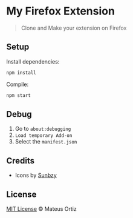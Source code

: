# My Firefox Extension

> Clone and Make your extension on Firefox

## Setup

Install dependencies:

```sh
npm install
```

Compile:

```sh
npm start
```

## Debug

1. Go to `about:debugging`
2. `Load temporary Add-on`
3. Select the `manifest.json` 

## Credits

* Icons by [Sunbzy](https://dribbble.com/sunbzy)

## License

[MIT License](https://mateusortiz.mit-license.org/) © Mateus Ortiz
